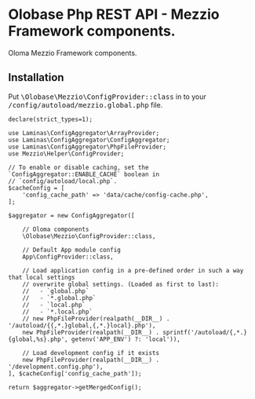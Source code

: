 
# Olobase Php REST API - Mezzio Framework components.

Oloma Mezzio Framework components.

## Installation

Put <kbd>\Olobase\Mezzio\ConfigProvider::class</kbd> in to your <kbd>/config/autoload/mezzio.global.php</kbd> file.

```
declare(strict_types=1);

use Laminas\ConfigAggregator\ArrayProvider;
use Laminas\ConfigAggregator\ConfigAggregator;
use Laminas\ConfigAggregator\PhpFileProvider;
use Mezzio\Helper\ConfigProvider;

// To enable or disable caching, set the `ConfigAggregator::ENABLE_CACHE` boolean in
// `config/autoload/local.php`.
$cacheConfig = [
    'config_cache_path' => 'data/cache/config-cache.php',
];

$aggregator = new ConfigAggregator([

    // Oloma components
    \Olobase\Mezzio\ConfigProvider::class,

    // Default App module config
    App\ConfigProvider::class,

    // Load application config in a pre-defined order in such a way that local settings
    // overwrite global settings. (Loaded as first to last):
    //   - `global.php`
    //   - `*.global.php`
    //   - `local.php`
    //   - `*.local.php`
    // new PhpFileProvider(realpath(__DIR__) . '/autoload/{{,*.}global,{,*.}local}.php'),
    new PhpFileProvider(realpath(__DIR__) . sprintf('/autoload/{,*.}{global,%s}.php', getenv('APP_ENV') ?: 'local')),

    // Load development config if it exists
    new PhpFileProvider(realpath(__DIR__) . '/development.config.php'),
], $cacheConfig['config_cache_path']);

return $aggregator->getMergedConfig();
```
